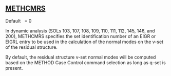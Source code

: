 ## [METHCMRS](https://help.hexagonmi.com/bundle/MSC_Nastran_2022.4/page/Nastran_Combined_Book/qrg/parameters/TOC.METHCMRS.xhtml)

Default    = 0

In dynamic analysis (SOLs 103, 107, 108, 109, 110, 111, 112, 145, 146, and 200), METHCMRS specifies the set identification number of an EIGR or EIGRL entry to be used in the calculation of the normal modes on the v-set of the residual structure.

By default, the residual structure v-set normal modes will be computed based on the METHOD Case Control command selection as long as q-set is present.

